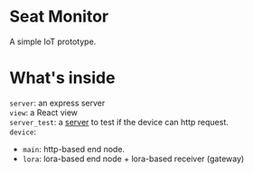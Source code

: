 # Seat Monitor
A simple IoT prototype.

# What's inside
`server`: an express server\
`view`: a React view\
`server_test`: a <a href = "https://iot-test-server.herokuapp.com/">server</a> to test if the device can http request.\
`device`:
* `main`: http-based end node.
* `lora`: lora-based end node + lora-based receiver (gateway)
